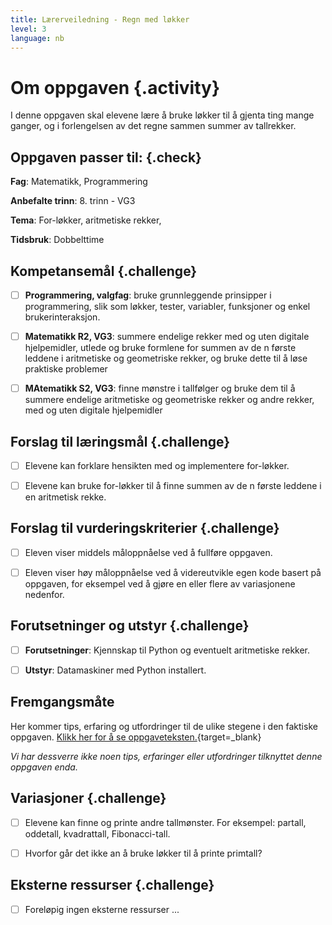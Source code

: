 ```yaml
---
title: Lærerveiledning - Regn med løkker
level: 3
language: nb
---
```



# Om oppgaven {.activity}

I denne oppgaven skal elevene lære å bruke løkker til å gjenta ting mange
ganger, og i forlengelsen av det regne sammen summer av tallrekker.

## Oppgaven passer til: {.check}

 __Fag__: Matematikk, Programmering

__Anbefalte trinn__: 8. trinn - VG3

__Tema__: For-løkker, aritmetiske rekker,

__Tidsbruk__: Dobbelttime

## Kompetansemål {.challenge}

- [ ] __Programmering, valgfag__: bruke grunnleggende prinsipper i
      programmering, slik som løkker, tester, variabler, funksjoner og enkel
      brukerinteraksjon.

- [ ] __Matematikk R2, VG3__: summere endelige rekker med og uten digitale
       hjelpemidler, utlede og bruke formlene for summen av de n første leddene
       i aritmetiske og geometriske rekker, og bruke dette til å løse praktiske
       problemer

- [ ] __MAtematikk S2, VG3__: finne mønstre i tallfølger og bruke dem til å
      summere endelige aritmetiske og geometriske rekker og andre rekker, med og
      uten digitale hjelpemidler

## Forslag til læringsmål {.challenge}

- [ ] Elevene kan forklare hensikten med og implementere for-løkker.

- [ ] Elevene kan bruke for-løkker til å finne summen av de n første leddene i
       en aritmetisk rekke.

## Forslag til vurderingskriterier {.challenge}

- [ ] Eleven viser middels måloppnåelse ved å fullføre oppgaven.

- [ ] Eleven viser høy måloppnåelse ved å videreutvikle egen kode basert på
       oppgaven, for eksempel ved å gjøre en eller flere av variasjonene
       nedenfor.

## Forutsetninger og utstyr {.challenge}

- [ ] __Forutsetninger__: Kjennskap til Python og eventuelt aritmetiske rekker.

- [ ] __Utstyr__: Datamaskiner med Python installert.

## Fremgangsmåte

Her kommer tips, erfaring og utfordringer til de ulike stegene i den faktiske
oppgaven. [Klikk her for å se
oppgaveteksten.](../regn_med_lokker/regn_med_lokker.html){target=_blank}

_Vi har dessverre ikke noen tips, erfaringer eller utfordringer tilknyttet denne
oppgaven enda._

## Variasjoner {.challenge}

- [ ] Elevene kan finne og printe andre tallmønster. For eksempel: partall,
      oddetall, kvadrattall, Fibonacci-tall.

- [ ] Hvorfor går det ikke an å bruke løkker til å printe primtall?

## Eksterne ressurser {.challenge}

- [ ] Foreløpig ingen eksterne ressurser ...
